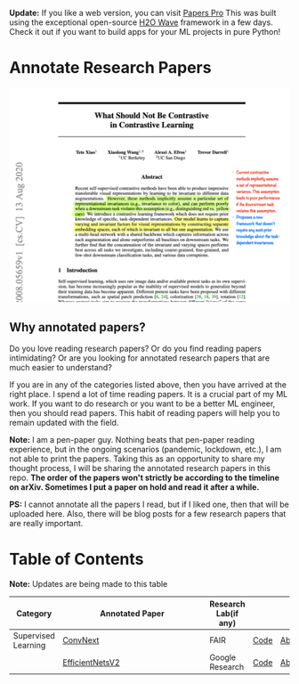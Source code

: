 
**Update:** If you like a web version, you can visit [Papers Pro](http://paperspro.ml) This was built using the exceptional open-source [H2O Wave](https://www.h2o.ai/products/h2o-wave/) framework in a few days. Check it out if you want to build apps for your ML projects in pure Python! <br>

# Annotate Research Papers

![Alt Text](static/papers.gif)


## Why annotated papers?

Do you love reading research papers? Or do you find reading papers intimidating? Or are you looking for annotated research papers that are much easier to understand?

If you are in any of the categories listed above, then you have arrived at the right place.  I spend a lot of time reading papers. It is a crucial part of my ML work. If you want to do research or you want to be a better ML engineer, then you should read papers. This habit of reading papers will help you to remain updated with the field. 
 
**Note:** I am a pen-paper guy. Nothing beats that pen-paper reading experience, but in the ongoing scenarios (pandemic, lockdown, etc.), I am not able to print the papers. Taking this as an opportunity to share my thought process, I will be sharing the annotated research papers in this repo. 
**The order of the papers won't strictly be according to the timeline on arXiv. Sometimes I put a paper on hold and read it after a while.**

**PS:** I cannot annotate all the papers I read, but if I liked one, then that will be uploaded here. Also, there will be blog posts for a few research papers that are really important.


# Table of Contents

**Note:** Updates are being made to this table

| Category            | <div style="width:250px"> Annotated Paper</div>                        | Research Lab(if any) |                |                                    |
| -----------         | -----------------------------------                                    | ---------------------| -------------- | ------                             |
| Supervised Learning | [ConvNext](./supervised/convnexts.pdf)                                 | FAIR                 | [Code](https://github.com/facebookresearch/ConvNeXt) | [Abstract](https://arxiv.org/abs/2201.03545v1)|
|  | [EfficientNetsV2](./supervised/efficientnet_v2.pdf)                    | Google Research      | [Code](https://github.com/google/automl/tree/master/efficientnetv2) | [Abstract](https://arxiv.org/abs/2104.00298v3)|